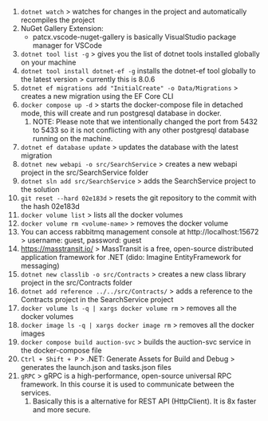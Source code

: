 1. `dotnet watch` > watches for changes in the project and automatically recompiles the project
2. NuGet Gallery Extension:
   - patcx.vscode-nuget-gallery is basically VisualStudio package manager for VSCode
3. `dotnet tool list -g` > gives you the list of dotnet tools installed globally on your machine
4. `dotnet tool install dotnet-ef -g` installs the dotnet-ef tool globally to the latest version > currently this is 8.0.6
5. `dotnet ef migrations add "InitialCreate" -o Data/Migrations` > creates a new migration using the EF Core CLI
6. `docker compose up -d` > starts the docker-compose file in detached mode, this will create and run postgresql database in docker.
   1. NOTE: Please note that we intentionally changed the port from 5432 to 5433 so it is not conflicting with any other postgresql database running on the machine.
7. `dotnet ef database update` > updates the database with the latest migration
8. `dotnet new webapi -o src/SearchService` > creates a new webapi project in the src/SearchService folder
9. `dotnet sln add src/SearchService` > adds the SearchService project to the solution
10. `git reset --hard 02e183d` > resets the git repository to the commit with the hash 02e183d
11. `docker volume list` > lists all the docker volumes
12. `docker volume rm <volume-name>` > removes the docker volume
13. You can access rabbitmq management console at http://localhost:15672 > username: guest, password: guest
14. https://masstransit.io/ > MassTransit is a free, open-source distributed application framework for .NET (dido: Imagine EntityFramework for messaging)
15. `dotnet new classlib -o src/Contracts` > creates a new class library project in the src/Contracts folder
16. `dotnet add reference ../../src/Contracts/` > adds a reference to the Contracts project in the SearchService project
17. `docker volume ls -q | xargs docker volume rm` > removes all the docker volumes
18. `docker image ls -q | xargs docker image rm` > removes all the docker images
19. `docker compose build auction-svc` > builds the auction-svc service in the docker-compose file
20. `Ctrl + Shift + P` > .NET: Generate Assets for Build and Debug > generates the launch.json and tasks.json files
21. `gRPC` > gRPC is a high-performance, open-source universal RPC framework. In this course it is used to communicate between the services.
    1.  Basically this is a alternative for REST API (HttpClient). It is 8x faster and more secure.